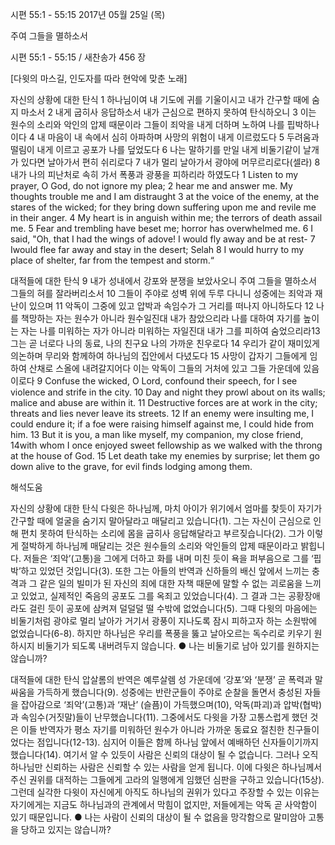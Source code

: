 시편 55:1 - 55:15 
2017년 05월 25일 (목)

주여 그들을 멸하소서



시편 55:1 - 55:15 / 새찬송가 456 장


[다윗의 마스길, 인도자를 따라 현악에 맞춘 노래]

자신의 상황에 대한 탄식
1 하나님이여 내 기도에 귀를 기울이시고 내가 간구할 때에 숨지 마소서 2 내게 굽히사 응답하소서 내가 근심으로 편하지 못하여 탄식하오니 3 이는 원수의 소리와 악인의 압제 때문이라 그들이 죄악을 내게 더하며 노하여 나를 핍박하나이다 4 내 마음이 내 속에서 심히 아파하며 사망의 위험이 내게 이르렀도다 5 두려움과 떨림이 내게 이르고 공포가 나를 덮었도다 6 나는 말하기를 만일 내게 비둘기같이 날개가 있다면 날아가서 편히 쉬리로다 7 내가 멀리 날아가서 광야에 머무르리로다(셀라) 8 내가 나의 피난처로 속히 가서 폭풍과 광풍을 피하리라 하였도다
1 Listen to my prayer, O God, do not ignore my plea; 2 hear me and answer me. My thoughts trouble me and I am distraught 3 at the voice of the enemy, at the stares of the wicked; for they bring down suffering upon me and revile me in their anger. 4 My heart is in anguish within me; the terrors of death assail me.
5 Fear and trembling have beset me; horror has overwhelmed me. 6 I said, "Oh, that I had the wings of adove! I would fly away and be at rest- 7 Iwould flee far away and stay in the desert; Selah 8 I would hurry to my place of shelter, far from the tempest and storm.“

대적들에 대한 탄식
9 내가 성내에서 강포와 분쟁을 보았사오니 주여 그들을 멸하소서 그들의 혀를 잘라버리소서 10 그들이 주야로 성벽 위에 두루 다니니 성중에는 죄악과 재난이 있으며 11 악독이 그중에 있고 압박과 속임수가 그 거리를 떠나지 아니하도다 12
나를 책망하는 자는 원수가 아니라 원수일진대 내가 참았으리라 나를 대하여 자기를 높이는 자는 나를 미워하는 자가 아니라 미워하는 자일진대 내가 그를 피하여 숨었으리라13 그는 곧 너로다 나의 동료, 나의 친구요 나의 가까운 친우로다 14 우리가 같이 재미있게 의논하며 무리와 함께하여 하나님의 집안에서 다녔도다 15 사망이 갑자기 그들에게 임하여 산채로 스올에 내려갈지어다 이는 악독이 그들의 거처에 있고 그들 가운데에 있음이로다
9 Confuse the wicked, O Lord, confound their speech, for I see violence and strife in the city. 10 Day and night they prowl about on its walls; malice and abuse are within it. 11 Destructive forces are at work in the city; threats and lies never leave its streets. 12 If an enemy were insulting me, I could endure it; if a foe were raising himself against me, I could hide from him. 13 But it is you, a man like myself, my companion, my close friend, 14with whom I once enjoyed sweet fellowship as we walked with the throng at the house of God. 15 Let death take my enemies by surprise; let them go down alive to the grave, for evil finds lodging among them.

해석도움





자신의 상황에 대한 탄식
다윗은 하나님께, 마치 아이가 위기에서 엄마를 찾듯이 자기가 간구할 때에 얼굴을 숨기지 말아달라고 매달리고 있습니다(1). 그는 자신이 근심으로 인해 편치 못하여 탄식하는 소리에 몸을 굽히사 응답해달라고 부르짖습니다(2). 그가 이렇게 절박하게 하나님께 매달리는 것은 원수들의 소리와 악인들의 압제 때문이라고 밝힙니다. 저들은 ‘죄악’(고통)을 그에게 더하고 화를 내며 미친 듯이 욕을 퍼부음으로 그를 ‘핍박’하고 있었던 것입니다(3). 또한 그는 아들의 반역과 신하들의 배신 앞에서 느끼는 충격과 그 같은 일의 빌미가 된 자신의 죄에 대한 자책 때문에 말할 수 없는 괴로움을 느끼고 있었고, 실제적인 죽음의 공포도 그를 옥죄고 있었습니다(4). 그 결과 그는 공황장애라도 걸린 듯이 공포에 삼켜져 덜덜덜 떨 수밖에 없었습니다(5). 그때 다윗의 마음에는 비둘기처럼 광야로 멀리 날아가 거기서 광풍이 지나도록 잠시 피하고자 하는 소원밖에 없었습니다(6-8). 하지만 하나님은 우리를 폭풍을 뚫고 날아오르는 독수리로 키우기 원하시지 비둘기가 되도록 내버려두지 않습니다.
● 나는 비둘기로 남아 있기를 원하지는 않습니까?

대적들에 대한 탄식
압살롬의 반역은 예루살렘 성 가운데에 ‘강포’와 ‘분쟁’ 곧 폭력과 말싸움을 가득하게 했습니다(9). 성중에는 반란군들이 주야로 순찰을 돌면서 충성된 자들을 잡아감으로 ‘죄악’(고통)과 ‘재난’ (슬픔)이 가득했으며(10), 악독(파괴)과 압박(협박)과 속임수(거짓말)들이 난무했습니다(11). 그중에서도 다윗을 가장 고통스럽게 했던 것은 이들 반역자가 평소 자기를 미워하던 원수가 아니라 가까운 동료요 절친한 친구들이었다는 점입니다(12-13). 심지어 이들은 함께 하나님 앞에서 예배하던 신자들이기까지 했습니다(14). 여기서 알 수 있듯이 사람은 신뢰의 대상이 될 수 없습니다. 그러나 오직 하나님만 신뢰하는 사람은 신뢰할 수 있는 사람을 얻게 됩니다. 이에 다윗은 하나님께서 주신 권위를 대적하는 그들에게 고라의 일행에게 임했던 심판을 구하고 있습니다(15상). 그런데 실각한 다윗이 자신에게 아직도 하나님의 권위가 있다고 주장할 수 있는 이유는 자기에게는 지금도 하나님과의 관계에서 막힘이 없지만, 저들에게는 악독 곧 사악함이 있기 때문입니다.
● 나는 사람이 신뢰의 대상이 될 수 없음을 망각함으로 말미암아 고통을 당하고 있지는 않습니까?
